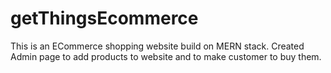 # getThingsEcommerce
This is an ECommerce shopping website build on MERN stack.
Created Admin page to add products to website and to make customer to buy them.
